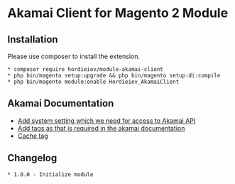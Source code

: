 # Akamai Client for Magento 2 Module

## Installation

Please use composer to install the extension.

    * composer require hordieiev/module-akamai-client
    * php bin/magento setup:upgrade && php bin/magento setup:di:compile
    * php bin/magento module:enable Hordieiev_AkamaiClient

## Akamai Documentation
* [Add system setting which we need for access to Akamai API](https://techdocs.akamai.com/adaptive-media-delivery/reference/api-get-started)
* [Add tags as that is required in the akamai documentation](https://techdocs.akamai.com/purge-cache/docs/assign-cache-tags)
* [Cache tag](https://techdocs.akamai.com/purge-cache/reference/cache-tag)

## Changelog
    * 1.0.0 - Initialize module
